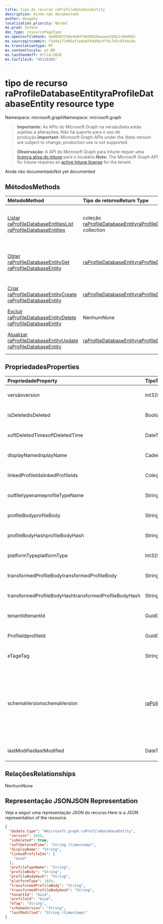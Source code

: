 ```yaml
---
title: tipo de recurso raProfileDatabaseEntity
description: Ainda não documentado
author: dougeby
localization_priority: Normal
ms.prod: Intune
doc_type: resourcePageType
ms.openlocfilehash: 4a90d03258e4e84706d4828aaae2d10a1c064942
ms.sourcegitcommit: f3dda172d95ef1eda8f6dd9e3ffdc7d3c0744c0a
ms.translationtype: MT
ms.contentlocale: pt-BR
ms.lasthandoff: 07/14/2020
ms.locfileid: "45124205"
---
```

# <a name="raprofiledatabaseentity-resource-type"></a><span data-ttu-id="9fef9-103">tipo de recurso raProfileDatabaseEntity</span><span class="sxs-lookup"><span data-stu-id="9fef9-103">raProfileDatabaseEntity resource type</span></span>

<span data-ttu-id="9fef9-104">Namespace: microsoft.graph</span><span class="sxs-lookup"><span data-stu-id="9fef9-104">Namespace: microsoft.graph</span></span>

> <span data-ttu-id="9fef9-105">**Importante:** As APIs do Microsoft Graph na versão/beta estão sujeitas a alterações; Não há suporte para o uso de produção.</span><span class="sxs-lookup"><span data-stu-id="9fef9-105">**Important:** Microsoft Graph APIs under the /beta version are subject to change; production use is not supported.</span></span>

> <span data-ttu-id="9fef9-106">**Observação:** A API do Microsoft Graph para Intune requer uma [licença ativa do Intune](https://go.microsoft.com/fwlink/?linkid=839381) para o locatário.</span><span class="sxs-lookup"><span data-stu-id="9fef9-106">**Note:** The Microsoft Graph API for Intune requires an [active Intune license](https://go.microsoft.com/fwlink/?linkid=839381) for the tenant.</span></span>

<span data-ttu-id="9fef9-107">Ainda não documentado</span><span class="sxs-lookup"><span data-stu-id="9fef9-107">Not yet documented</span></span>

## <a name="methods"></a><span data-ttu-id="9fef9-108">Métodos</span><span class="sxs-lookup"><span data-stu-id="9fef9-108">Methods</span></span>
|<span data-ttu-id="9fef9-109">Método</span><span class="sxs-lookup"><span data-stu-id="9fef9-109">Method</span></span>|<span data-ttu-id="9fef9-110">Tipo de retorno</span><span class="sxs-lookup"><span data-stu-id="9fef9-110">Return Type</span></span>|<span data-ttu-id="9fef9-111">Descrição</span><span class="sxs-lookup"><span data-stu-id="9fef9-111">Description</span></span>|
|:---|:---|:---|
|[<span data-ttu-id="9fef9-112">Listar raProfileDatabaseEntities</span><span class="sxs-lookup"><span data-stu-id="9fef9-112">List raProfileDatabaseEntities</span></span>](../api/intune-rapolicy-raprofiledatabaseentity-list.md)|<span data-ttu-id="9fef9-113">coleção [raProfileDatabaseEntity](../resources/intune-rapolicy-raprofiledatabaseentity.md)</span><span class="sxs-lookup"><span data-stu-id="9fef9-113">[raProfileDatabaseEntity](../resources/intune-rapolicy-raprofiledatabaseentity.md) collection</span></span>|<span data-ttu-id="9fef9-114">Listar Propriedades e relações dos objetos [raProfileDatabaseEntity](../resources/intune-rapolicy-raprofiledatabaseentity.md) .</span><span class="sxs-lookup"><span data-stu-id="9fef9-114">List properties and relationships of the [raProfileDatabaseEntity](../resources/intune-rapolicy-raprofiledatabaseentity.md) objects.</span></span>|
|[<span data-ttu-id="9fef9-115">Obter raProfileDatabaseEntity</span><span class="sxs-lookup"><span data-stu-id="9fef9-115">Get raProfileDatabaseEntity</span></span>](../api/intune-rapolicy-raprofiledatabaseentity-get.md)|[<span data-ttu-id="9fef9-116">raProfileDatabaseEntity</span><span class="sxs-lookup"><span data-stu-id="9fef9-116">raProfileDatabaseEntity</span></span>](../resources/intune-rapolicy-raprofiledatabaseentity.md)|<span data-ttu-id="9fef9-117">Leia as propriedades e as relações do objeto [raProfileDatabaseEntity](../resources/intune-rapolicy-raprofiledatabaseentity.md) .</span><span class="sxs-lookup"><span data-stu-id="9fef9-117">Read properties and relationships of the [raProfileDatabaseEntity](../resources/intune-rapolicy-raprofiledatabaseentity.md) object.</span></span>|
|[<span data-ttu-id="9fef9-118">Criar raProfileDatabaseEntity</span><span class="sxs-lookup"><span data-stu-id="9fef9-118">Create raProfileDatabaseEntity</span></span>](../api/intune-rapolicy-raprofiledatabaseentity-create.md)|[<span data-ttu-id="9fef9-119">raProfileDatabaseEntity</span><span class="sxs-lookup"><span data-stu-id="9fef9-119">raProfileDatabaseEntity</span></span>](../resources/intune-rapolicy-raprofiledatabaseentity.md)|<span data-ttu-id="9fef9-120">Criar um novo objeto [raProfileDatabaseEntity](../resources/intune-rapolicy-raprofiledatabaseentity.md) .</span><span class="sxs-lookup"><span data-stu-id="9fef9-120">Create a new [raProfileDatabaseEntity](../resources/intune-rapolicy-raprofiledatabaseentity.md) object.</span></span>|
|[<span data-ttu-id="9fef9-121">Excluir raProfileDatabaseEntity</span><span class="sxs-lookup"><span data-stu-id="9fef9-121">Delete raProfileDatabaseEntity</span></span>](../api/intune-rapolicy-raprofiledatabaseentity-delete.md)|<span data-ttu-id="9fef9-122">Nenhum</span><span class="sxs-lookup"><span data-stu-id="9fef9-122">None</span></span>|<span data-ttu-id="9fef9-123">Exclui [raProfileDatabaseEntity](../resources/intune-rapolicy-raprofiledatabaseentity.md).</span><span class="sxs-lookup"><span data-stu-id="9fef9-123">Deletes a [raProfileDatabaseEntity](../resources/intune-rapolicy-raprofiledatabaseentity.md).</span></span>|
|[<span data-ttu-id="9fef9-124">Atualizar raProfileDatabaseEntity</span><span class="sxs-lookup"><span data-stu-id="9fef9-124">Update raProfileDatabaseEntity</span></span>](../api/intune-rapolicy-raprofiledatabaseentity-update.md)|[<span data-ttu-id="9fef9-125">raProfileDatabaseEntity</span><span class="sxs-lookup"><span data-stu-id="9fef9-125">raProfileDatabaseEntity</span></span>](../resources/intune-rapolicy-raprofiledatabaseentity.md)|<span data-ttu-id="9fef9-126">Atualiza as propriedades de um objeto [raProfileDatabaseEntity](../resources/intune-rapolicy-raprofiledatabaseentity.md) .</span><span class="sxs-lookup"><span data-stu-id="9fef9-126">Update the properties of a [raProfileDatabaseEntity](../resources/intune-rapolicy-raprofiledatabaseentity.md) object.</span></span>|

## <a name="properties"></a><span data-ttu-id="9fef9-127">Propriedades</span><span class="sxs-lookup"><span data-stu-id="9fef9-127">Properties</span></span>
|<span data-ttu-id="9fef9-128">Propriedade</span><span class="sxs-lookup"><span data-stu-id="9fef9-128">Property</span></span>|<span data-ttu-id="9fef9-129">Tipo</span><span class="sxs-lookup"><span data-stu-id="9fef9-129">Type</span></span>|<span data-ttu-id="9fef9-130">Descrição</span><span class="sxs-lookup"><span data-stu-id="9fef9-130">Description</span></span>|
|:---|:---|:---|
|<span data-ttu-id="9fef9-131">versão</span><span class="sxs-lookup"><span data-stu-id="9fef9-131">version</span></span>|<span data-ttu-id="9fef9-132">Int32</span><span class="sxs-lookup"><span data-stu-id="9fef9-132">Int32</span></span>|<span data-ttu-id="9fef9-133">Ainda não documentado</span><span class="sxs-lookup"><span data-stu-id="9fef9-133">Not yet documented</span></span>|
|<span data-ttu-id="9fef9-134">isDeleted</span><span class="sxs-lookup"><span data-stu-id="9fef9-134">isDeleted</span></span>|<span data-ttu-id="9fef9-135">Booliano</span><span class="sxs-lookup"><span data-stu-id="9fef9-135">Boolean</span></span>|<span data-ttu-id="9fef9-136">Ainda não documentado</span><span class="sxs-lookup"><span data-stu-id="9fef9-136">Not yet documented</span></span>|
|<span data-ttu-id="9fef9-137">softDeletedTime</span><span class="sxs-lookup"><span data-stu-id="9fef9-137">softDeletedTime</span></span>|<span data-ttu-id="9fef9-138">DateTimeOffset</span><span class="sxs-lookup"><span data-stu-id="9fef9-138">DateTimeOffset</span></span>|<span data-ttu-id="9fef9-139">Ainda não documentado</span><span class="sxs-lookup"><span data-stu-id="9fef9-139">Not yet documented</span></span>|
|<span data-ttu-id="9fef9-140">displayName</span><span class="sxs-lookup"><span data-stu-id="9fef9-140">displayName</span></span>|<span data-ttu-id="9fef9-141">Cadeia de caracteres</span><span class="sxs-lookup"><span data-stu-id="9fef9-141">String</span></span>|<span data-ttu-id="9fef9-142">Ainda não documentado</span><span class="sxs-lookup"><span data-stu-id="9fef9-142">Not yet documented</span></span>|
|<span data-ttu-id="9fef9-143">linkedProfileIds</span><span class="sxs-lookup"><span data-stu-id="9fef9-143">linkedProfileIds</span></span>|<span data-ttu-id="9fef9-144">Coleção de GUIDs</span><span class="sxs-lookup"><span data-stu-id="9fef9-144">Guid collection</span></span>|<span data-ttu-id="9fef9-145">Ainda não documentado</span><span class="sxs-lookup"><span data-stu-id="9fef9-145">Not yet documented</span></span>|
|<span data-ttu-id="9fef9-146">outfiletypename</span><span class="sxs-lookup"><span data-stu-id="9fef9-146">profileTypeName</span></span>|<span data-ttu-id="9fef9-147">String</span><span class="sxs-lookup"><span data-stu-id="9fef9-147">String</span></span>|<span data-ttu-id="9fef9-148">Ainda não documentado</span><span class="sxs-lookup"><span data-stu-id="9fef9-148">Not yet documented</span></span>|
|<span data-ttu-id="9fef9-149">profileBody</span><span class="sxs-lookup"><span data-stu-id="9fef9-149">profileBody</span></span>|<span data-ttu-id="9fef9-150">String</span><span class="sxs-lookup"><span data-stu-id="9fef9-150">String</span></span>|<span data-ttu-id="9fef9-151">Ainda não documentado</span><span class="sxs-lookup"><span data-stu-id="9fef9-151">Not yet documented</span></span>|
|<span data-ttu-id="9fef9-152">profileBodyHash</span><span class="sxs-lookup"><span data-stu-id="9fef9-152">profileBodyHash</span></span>|<span data-ttu-id="9fef9-153">String</span><span class="sxs-lookup"><span data-stu-id="9fef9-153">String</span></span>|<span data-ttu-id="9fef9-154">Ainda não documentado</span><span class="sxs-lookup"><span data-stu-id="9fef9-154">Not yet documented</span></span>|
|<span data-ttu-id="9fef9-155">platformType</span><span class="sxs-lookup"><span data-stu-id="9fef9-155">platformType</span></span>|<span data-ttu-id="9fef9-156">Int32</span><span class="sxs-lookup"><span data-stu-id="9fef9-156">Int32</span></span>|<span data-ttu-id="9fef9-157">Ainda não documentado</span><span class="sxs-lookup"><span data-stu-id="9fef9-157">Not yet documented</span></span>|
|<span data-ttu-id="9fef9-158">transformedProfileBody</span><span class="sxs-lookup"><span data-stu-id="9fef9-158">transformedProfileBody</span></span>|<span data-ttu-id="9fef9-159">String</span><span class="sxs-lookup"><span data-stu-id="9fef9-159">String</span></span>|<span data-ttu-id="9fef9-160">Ainda não documentado</span><span class="sxs-lookup"><span data-stu-id="9fef9-160">Not yet documented</span></span>|
|<span data-ttu-id="9fef9-161">transformedProfileBodyHash</span><span class="sxs-lookup"><span data-stu-id="9fef9-161">transformedProfileBodyHash</span></span>|<span data-ttu-id="9fef9-162">String</span><span class="sxs-lookup"><span data-stu-id="9fef9-162">String</span></span>|<span data-ttu-id="9fef9-163">Ainda não documentado</span><span class="sxs-lookup"><span data-stu-id="9fef9-163">Not yet documented</span></span>|
|<span data-ttu-id="9fef9-164">tenantId</span><span class="sxs-lookup"><span data-stu-id="9fef9-164">tenantId</span></span>|<span data-ttu-id="9fef9-165">Guid</span><span class="sxs-lookup"><span data-stu-id="9fef9-165">Guid</span></span>|<span data-ttu-id="9fef9-166">Ainda não documentado</span><span class="sxs-lookup"><span data-stu-id="9fef9-166">Not yet documented</span></span>|
|<span data-ttu-id="9fef9-167">ProfileId</span><span class="sxs-lookup"><span data-stu-id="9fef9-167">profileId</span></span>|<span data-ttu-id="9fef9-168">Guid</span><span class="sxs-lookup"><span data-stu-id="9fef9-168">Guid</span></span>|<span data-ttu-id="9fef9-169">Ainda não documentado</span><span class="sxs-lookup"><span data-stu-id="9fef9-169">Not yet documented</span></span>|
|<span data-ttu-id="9fef9-170">eTag</span><span class="sxs-lookup"><span data-stu-id="9fef9-170">eTag</span></span>|<span data-ttu-id="9fef9-171">String</span><span class="sxs-lookup"><span data-stu-id="9fef9-171">String</span></span>|<span data-ttu-id="9fef9-172">Ainda não documentado</span><span class="sxs-lookup"><span data-stu-id="9fef9-172">Not yet documented</span></span>|
|<span data-ttu-id="9fef9-173">schemaVersion</span><span class="sxs-lookup"><span data-stu-id="9fef9-173">schemaVersion</span></span>|[<span data-ttu-id="9fef9-174">raPolicyServiceVersions</span><span class="sxs-lookup"><span data-stu-id="9fef9-174">raPolicyServiceVersions</span></span>](../resources/intune-rapolicy-rapolicyserviceversions.md)|<span data-ttu-id="9fef9-175">Ainda não documentado.</span><span class="sxs-lookup"><span data-stu-id="9fef9-175">Not yet documented.</span></span> <span data-ttu-id="9fef9-176">Os valores possíveis são: `initial`, `betaStart`, `experimentStart`, `mmpcStart`, `iosStart`.</span><span class="sxs-lookup"><span data-stu-id="9fef9-176">Possible values are: `initial`, `betaStart`, `experimentStart`, `mmpcStart`, `iosStart`.</span></span>|
|<span data-ttu-id="9fef9-177">lastModified</span><span class="sxs-lookup"><span data-stu-id="9fef9-177">lastModified</span></span>|<span data-ttu-id="9fef9-178">DateTimeOffset</span><span class="sxs-lookup"><span data-stu-id="9fef9-178">DateTimeOffset</span></span>|<span data-ttu-id="9fef9-179">Ainda não documentado</span><span class="sxs-lookup"><span data-stu-id="9fef9-179">Not yet documented</span></span>|

## <a name="relationships"></a><span data-ttu-id="9fef9-180">Relações</span><span class="sxs-lookup"><span data-stu-id="9fef9-180">Relationships</span></span>
<span data-ttu-id="9fef9-181">Nenhum</span><span class="sxs-lookup"><span data-stu-id="9fef9-181">None</span></span>

## <a name="json-representation"></a><span data-ttu-id="9fef9-182">Representação JSON</span><span class="sxs-lookup"><span data-stu-id="9fef9-182">JSON Representation</span></span>
<span data-ttu-id="9fef9-183">Veja a seguir uma representação JSON do recurso.</span><span class="sxs-lookup"><span data-stu-id="9fef9-183">Here is a JSON representation of the resource.</span></span>
<!-- {
  "blockType": "resource",
  "keyProperty": "id",
  "@odata.type": "microsoft.graph.raProfileDatabaseEntity"
}
-->
``` json
{
  "@odata.type": "#microsoft.graph.raProfileDatabaseEntity",
  "version": 1024,
  "isDeleted": true,
  "softDeletedTime": "String (timestamp)",
  "displayName": "String",
  "linkedProfileIds": [
    "Guid"
  ],
  "profileTypeName": "String",
  "profileBody": "String",
  "profileBodyHash": "String",
  "platformType": 1024,
  "transformedProfileBody": "String",
  "transformedProfileBodyHash": "String",
  "tenantId": "Guid",
  "profileId": "Guid",
  "eTag": "String",
  "schemaVersion": "String",
  "lastModified": "String (timestamp)"
}
```



